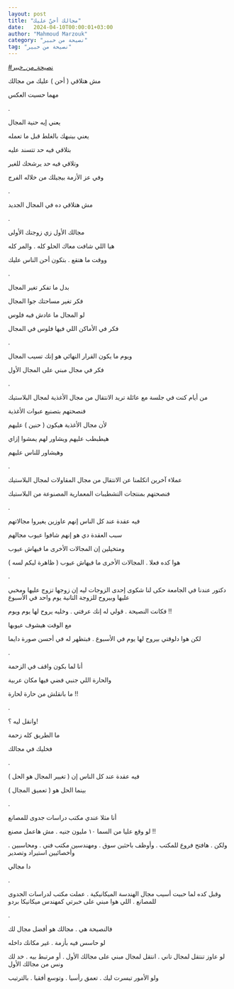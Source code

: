 ```yaml
---
layout: post
title: "مجالك أحنّ عليك"
date:   2024-04-10T00:00:01+03:00
author: "Mahmoud Marzouk"
category: "نصيحة من خبير"
tag: "نصيحة من خبير"
---
```



[<u>\#نصيحة\_من\_خبير</u>](https://www.facebook.com/hashtag/%D9%86%D8%B5%D9%8A%D8%AD%D8%A9_%D9%85%D9%86_%D8%AE%D8%A8%D9%8A%D8%B1?__eep__=6&__cft__%5b0%5d=AZX_Zrwxwpcmk8GR6RzuaR1XDbs67GLlpcG5q41B_P9W_APNRTM8WKgTApr9Dp9eKZajfYUd4olf9xqseA6kIh5GBJ2I5bhKFh77W-fF9hq02T4R5HqPAfbZua-r_8R-3uo1AR8dWFWBE-Lr0Ks1gAGW7Gmvz2MFyGMdHndHFYACHA&__tn__=*NK-R)

مش هتلاقي ( أحن ) عليك من مجالك

مهما حسيت العكس

.

يعني إيه حنية المجال

يعني بينبهك بالغلط قبل ما تعمله

بتلاقي فيه حد تتسند عليه

وتلاقي فيه حد يرشحك للغير

وفي عز الأزمة بيجيلك من خلاله الفرج

.

مش هتلاقي ده في المجال الجديد

.

مجالك الأول زي زوجتك الأولى

هيا اللي شافت معاك الحلو كله . والمر كله

ووقت ما هتقع . بتكون أحن الناس عليك

.

بدل ما تفكر تغير المجال

فكر تغير مساحتك جوا المجال

لو المجال ما عادش فيه فلوس

فكر في الأماكن اللي فيها فلوس في المجال

.

ويوم ما يكون القرار النهائي هو إنك تسيب المجال

فكر في مجال مبني على المجال الأول

.

من أيام كنت في جلسة مع عائلة تريد الانتقال من مجال
الأغذية لمجال البلاستيك

فنصحتهم بتصنيع عبوات الأغذية

لأن مجال الأغذية هيكون ( حنين ) عليهم

هيطبطب عليهم ويشاور لهم يمشوا إزاي

وهيشاور للناس عليهم

.

عملاء آخرين اتكلمنا عن الانتقال من مجال المقاولات لمجال
البلاستيك

فنصحتهم بمنتجات التشطيبات المعمارية المصنوعة من
البلاستيك

.

فيه عقدة عند كل الناس إنهم عاوزين يغيروا مجالاتهم

سبب العقدة دي هو إنهم شافوا عيوب مجالهم

ومتخيلين إن المجالات الأخرى ما فيهاش عيوب

هوا كده فعلا . المجالات الأخرى ما فيهاش عيوب ( ظاهرة
ليكم لسه )

.

دكتور عندنا في الجامعة حكى لنا شكوى إحدى الزوجات ليه إن
زوجها تزوج عليها ومخبي عليها وبيروح للزوجة التانية يوم واحد في
الأسبوع

فكانت النصيحة . قولي له إنك عرفتي . وخليه يروح لها يوم
ويوم !!

مع الوقت هيشوف عيوبها

لكن هوا دلوقتي بيروح لها يوم في الأسبوع . فبتظهر له في
أحسن صورة دايما

.

أنا لما بكون واقف في الزحمة

والحارة اللي جنبي فضي فيها مكان عربية

ما بانقلش من حارة لحارة !!

.

وانقل ليه ؟!

ما الطريق كله زحمة

فخليك في مجالك

.

فيه عقدة عند كل الناس إن ( تغيير المجال هو الحل )

بينما الحل هو ( تعميق المجال )

.

أنا مثلا عندي مكتب دراسات جدوى للمصانع

لو وقع عليا من السما ١٠ مليون جنيه . مش هاعمل
مصنع !!

ولكن . هافتح فروع للمكتب . وأوظف باحثين سوق . ومهندسين
مكتب فني . ومحاسبين . وأخصائيين استيراد وتصدير

دا مجالي

.

وقبل كده لما حبيت أسيب مجال الهندسة الميكانيكية . عملت
مكتب لدراسات الجدوى للمصانع . اللي هوا مبني على خبرتي كمهندس ميكانيكا
بردو

.

فالنصيحة هي . مجالك هو أفضل مجال لك

لو حاسس فيه بأزمة . غير مكانك داخله

لو عاوز تنتقل لمجال تاني . انتقل لمجال مبني على مجالك
الأول . أو مرتبط بيه . خد لك ونس من مجالك الأول

ولو الأمور تيسرت ليك . تعمق رأسيا . وتوسع أفقيا .
بالترتيب
